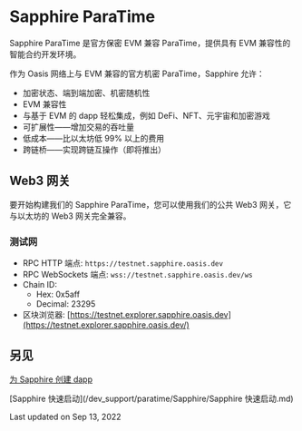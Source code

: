 # Sapphire ParaTime

Sapphire ParaTime 是官方保密 EVM 兼容 ParaTime，提供具有 EVM 兼容性的智能合约开发环境。

作为 Oasis 网络上与 EVM 兼容的官方机密 ParaTime，Sapphire 允许：

- 加密状态、端到端加密、机密随机性
- EVM 兼容性
- 与基于 EVM 的 dapp 轻松集成，例如 DeFi、NFT、元宇宙和加密游戏
- 可扩展性——增加交易的吞吐量
- 低成本——比以太坊低 99% 以上的费用
- 跨链桥——实现跨链互操作（即将推出）

## Web3 网关

要开始构建我们的 Sapphire ParaTime，您可以使用我们的公共 Web3 网关，它与以太坊的 Web3 网关完全兼容。

### ****测试网****

- RPC HTTP 端点: `https://testnet.sapphire.oasis.dev`
- RPC WebSockets 端点: `wss://testnet.sapphire.oasis.dev/ws`
- Chain ID:
    - Hex: 0x5aff
    - Decimal: 23295
- 区块浏览器: [https://testnet.explorer.sapphire.oasis.dev](https://testnet.explorer.sapphire.oasis.dev/)

## 另见

[为 Sapphire 创建 dapp](/dev_support/paratime/Sapphire/%E4%B8%BASapphire%E5%88%9B%E5%BB%BAdapp.md)

[Sapphire 快速启动](/dev_support/paratime/Sapphire/Sapphire 快速启动.md)

Last updated on Sep 13, 2022